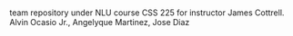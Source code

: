 # 
team repository under NLU course CSS 225 for instructor James Cottrell.
Alvin Ocasio Jr., Angelyque Martinez, Jose Diaz
